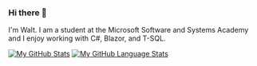 ### Hi there 👋

I'm Walt. I am a student at the Microsoft Software and Systems Academy and I enjoy working with C#, Blazor, and T-SQL.

[![My GitHub Stats](https://github-readme-stats.vercel.app/api/?username=waltbeaman&count_private=true&theme=tokyonight&showicons=true)]()
[![My GitHub Language Stats](https://github-readme-stats.vercel.app/api/top-langs/?username=waltbeaman&langs_count=5&theme=tokyonight)]()


